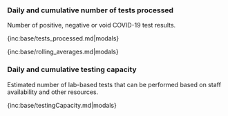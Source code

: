 ### Daily and cumulative number of tests processed 

Number of positive, negative or void COVID-19 test results.

{inc:base/tests_processed.md|modals}

{inc:base/rolling_averages.md|modals}


### Daily and cumulative testing capacity 

Estimated number of lab-based tests that can be performed based on staff availability and other resources.

{inc:base/testingCapacity.md|modals}